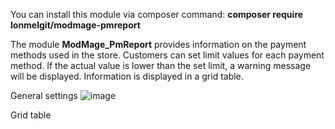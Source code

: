 You can install this module via composer command: <b>composer require lonmelgit/modmage-pmreport</b>


The module <b>ModMage_PmReport</b> provides information on the payment methods used in the store. Customers can set limit values for each payment method. If the actual value is lower than the set limit, a warning message will be displayed. Information is displayed in a grid table. 


General settings
![image](https://github.com/lonmelgit/modmage_pmreport/assets/46269362/67ae9bba-1ed0-4de9-af55-8904daaf5eda)

Grid table

